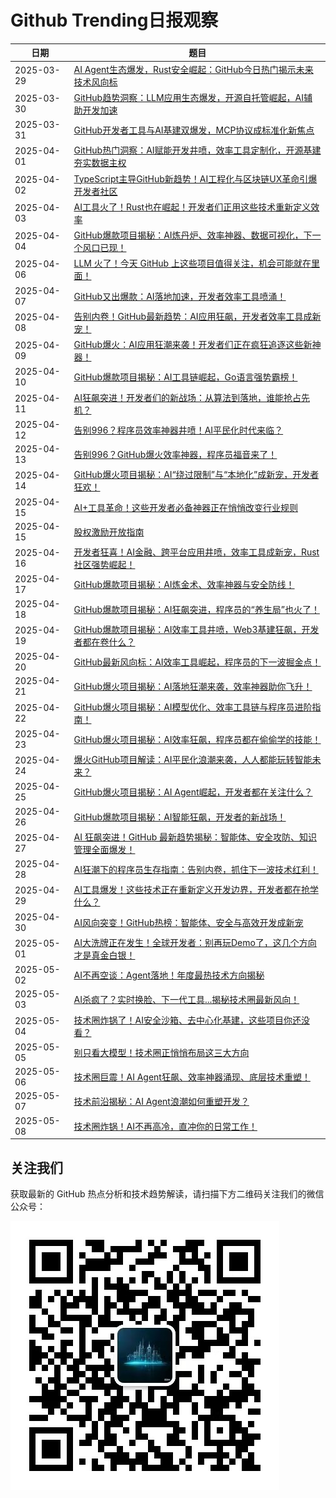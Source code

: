 # Github Trending日报观察

| 日期       | 题目                                                                                  |
| ---------- | ------------------------------------------------------------------------------------ |
| 2025-03-29 | [AI Agent生态爆发，Rust安全崛起：GitHub今日热门揭示未来技术风向标](2025-03-29/wx.md)      |
| 2025-03-30 | [GitHub趋势洞察：LLM应用生态爆发，开源自托管崛起，AI辅助开发加速](2025-03-30/wx.md)       |
| 2025-03-31 | [GitHub开发者工具与AI基建双爆发，MCP协议成标准化新焦点](2025-03-31/wx.md)                |
| 2025-04-01 | [GitHub热门洞察：AI赋能开发井喷，效率工具定制化，开源基建夯实数据主权](2025-04-01/wx.md)                |
| 2025-04-02 | [TypeScript主导GitHub新趋势！AI工程化与区块链UX革命引爆开发者社区](2025-04-02/wx.md)                |
| 2025-04-03 | [AI工具火了！Rust也在崛起！开发者们正用这些技术重新定义效率](2025-04-03/wx.md)                |
| 2025-04-04 | [GitHub爆款项目揭秘：AI炼丹炉、效率神器、数据可视化，下一个风口已现！](2025-04-04/wx.md)                |
| 2025-04-06 | [LLM 火了！今天 GitHub 上这些项目值得关注，机会可能就在里面！](2025-04-06/wx.md)                |
| 2025-04-07 | [GitHub又出爆款：AI落地加速，开发者效率工具喷涌！](2025-04-07/wx.md)                |
| 2025-04-08 | [告别内卷！GitHub最新趋势：AI应用狂飙，开发者效率工具成新宠！](2025-04-08/wx.md)                |
| 2025-04-09 | [GitHub爆火：AI应用狂潮来袭！开发者们正在疯狂追逐这些新神器！](2025-04-09/wx.md)                |
| 2025-04-10 | [GitHub爆款项目揭秘：AI工具链崛起，Go语言强势霸榜！](2025-04-10/wx.md)                |
| 2025-04-11 | [AI狂飙突进！开发者们的新战场：从算法到落地，谁能抢占先机？](2025-04-11/wx.md)                |
| 2025-04-12 | [告别996？程序员效率神器井喷！AI平民化时代来临？](2025-04-12/wx.md)                |
| 2025-04-13 | [告别996？GitHub爆火效率神器，程序员福音来了！](2025-04-13/wx.md)                |
| 2025-04-14 | [GitHub爆火项目揭秘：AI“绕过限制”与“本地化”成新宠，开发者狂欢！](2025-04-14/wx.md)                |
| 2025-04-15 | [AI+工具革命！这些开发者必备神器正在悄悄改变行业规则](2025-04-15/wx.md)                |
| 2025-04-15 | [股权激励开放指南](2025-04-15/og-equity-compensation-zh.md)                |
| 2025-04-16 | [开发者狂喜！AI金融、跨平台应用井喷，效率工具成新宠，Rust社区强势崛起！](2025-04-16/wx.md)                |
| 2025-04-17 | [GitHub爆款项目揭秘：AI炼金术、效率神器与安全防线！](2025-04-17/wx.md)                |
| 2025-04-18 | [GitHub爆款项目揭秘：AI狂飙突进，程序员的“养生局”也火了！](2025-04-18/wx.md)                |
| 2025-04-19 | [GitHub爆款项目揭秘：AI效率工具井喷，Web3基建狂飙，开发者都在卷什么？](2025-04-19/wx.md)                |
| 2025-04-20 | [GitHub最新风向标：AI效率工具崛起，程序员的下一波掘金点！](2025-04-20/wx.md)                |
| 2025-04-21 | [GitHub爆火项目揭秘：AI落地狂潮来袭，效率神器助你飞升！](2025-04-21/wx.md)                |
| 2025-04-22 | [GitHub爆火项目揭秘：AI模型优化、效率工具链与程序员进阶指南！](2025-04-22/wx.md)                |
| 2025-04-23 | [GitHub爆火项目揭秘：AI效率狂飙，程序员都在偷偷学的技能！](2025-04-23/wx.md)                |
| 2025-04-24 | [爆火GitHub项目解读：AI平民化浪潮来袭，人人都能玩转智能未来？](2025-04-24/wx.md)                |
| 2025-04-25 | [GitHub爆火项目揭秘：AI Agent崛起，开发者都在关注什么？](2025-04-25/wx.md)                |
| 2025-04-26 | [GitHub爆款项目揭秘：AI智能狂飙，开发者的新战场！](2025-04-26/wx.md)                |
| 2025-04-27 | [AI 狂飙突进！GitHub 最新趋势揭秘：智能体、安全攻防、知识管理全面爆发！](2025-04-27/wx.md)                |
| 2025-04-28 | [AI狂潮下的程序员生存指南：告别内卷，抓住下一波技术红利！](2025-04-28/wx.md)                |
| 2025-04-29 | [AI工具爆发！这些技术正在重新定义开发边界，开发者都在抢学什么？](2025-04-29/wx.md)                |
| 2025-04-30 | [AI风向突变！GitHub热榜：智能体、安全与高效开发成新宠](2025-04-30/wx.md)                |
| 2025-05-01 | [AI大洗牌正在发生！全球开发者：别再玩Demo了，这几个方向才是真金白银！](2025-05-01/wx.md)                |
| 2025-05-02 | [AI不再空谈：Agent落地！年度最热技术方向揭秘](2025-05-02/wx.md)                |
| 2025-05-03 | [AI杀疯了？实时换脸、下一代工具...揭秘技术圈最新风向！](2025-05-03/wx.md)                |
| 2025-05-04 | [技术圈炸锅了！AI安全沙箱、去中心化基建，这些项目你还没看？](2025-05-04/wx.md)                |
| 2025-05-05 | [别只看大模型！技术圈正悄悄布局这三大方向](2025-05-05/wx.md)                |
| 2025-05-06 | [技术圈巨震！AI Agent狂飙、效率神器涌现、底层技术重塑！](2025-05-06/wx.md)                |
| 2025-05-07 | [技术前沿揭秘：AI Agent浪潮如何重塑开发？](2025-05-07/wx.md)                |
| 2025-05-08 | [技术圈炸锅！AI不再高冷，直冲你的日常工作！](2025-05-08/wx.md)                |


## 关注我们

获取最新的 GitHub 热点分析和技术趋势解读，请扫描下方二维码关注我们的微信公众号：

![微信公众号二维码](../asserts/wx.jpg)
